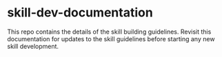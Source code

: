 # skill-dev-documentation
This repo contains the details of the skill building guidelines. Revisit this documentation for updates to the skill guidelines before starting any new skill development.
